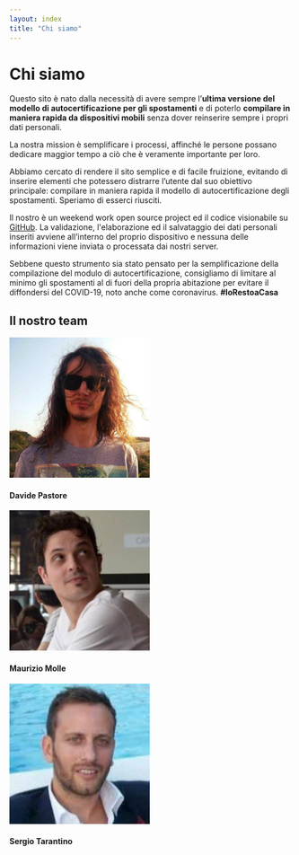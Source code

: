 ```yaml
---
layout: index
title: "Chi siamo"
---
```

<div class="container px-3 py-3 pt-md-5 pb-md-4 mx-auto text-justify">
    <h1 class="h1-responsive text-center">Chi siamo</h1>
    <p>Questo sito è nato dalla necessità di avere sempre l’<b>ultima versione del modello di autocertificazione per gli spostamenti</b> e di poterlo <b>compilare in maniera rapida da dispositivi mobili</b> senza dover reinserire sempre i propri dati personali.</p>
    <p>La nostra mission è semplificare i processi, affinché le persone possano dedicare maggior tempo a ciò che è veramente importante per loro.</p>
    <p>Abbiamo cercato di rendere il sito semplice e di facile fruizione, evitando di inserire elementi che potessero distrarre l’utente dal suo obiettivo principale: compilare in maniera rapida il modello di autocertificazione degli spostamenti. Speriamo di esserci riusciti.</p>
    <p>Il nostro è un weekend work open source project ed il codice visionabile su <a href="{{ site.github_project_url }}" target="_blank">GitHub</a>.
    La validazione, l'elaborazione ed il salvataggio dei dati personali inseriti avviene all’interno del proprio dispositivo e nessuna delle informazioni viene inviata o processata dai nostri server.<br>
    </p>
    <p>Sebbene questo strumento sia stato pensato per la semplificazione della compilazione del modulo di autocertificazione, consigliamo di limitare al minimo gli spostamenti al di fuori della propria abitazione per evitare il diffondersi del COVID-19, noto anche come coronavirus. <b>#IoRestoaCasa</b></p>
    <section class="team-section text-center my-5">
      <!-- Section heading -->
      <h2 class="h2-responsive my-5">Il nostro team</h2>
      <!-- Section description -->
      <p class="grey-text w-responsive mx-auto mb-5"></p>
      <!-- Grid row -->
      <div class="row text-center">
        <!-- Davide Pastore -->
        <div class="col-md-4 mb-md-0 mb-5">
          <div class="avatar mx-auto">
            <img src="/img/cs-dp.jpg" class="rounded z-depth-1-half" alt="Foto Davide Pastore">
          </div>
          <h4 class="font-weight-bold dark-grey-text my-4">Davide Pastore</h4>
          <!-- <h6 class="text-uppercase grey-text mb-3"><strong></strong></h6>-->
          <a type="button" class="btn-floating btn-sm mx-1 mb-0 btn-tw" href="mailto:davide.pastore@covidcert.it">
            <i class="fa fa-envelope "></i>
          </a>
          <a type="button" class="btn-floating btn-sm mx-1 mb-0 btn-li" href="https://www.linkedin.com/in/davide-pastore-9271b847/">
            <i class="fa fa-linkedin"></i>
          </a>
          <a type="button" class="btn-floating btn-sm mx-1 mb-0 btn-dribbble" href="https://github.com/DavidePastore">
            <i class="fa fa-github"></i>
          </a>
        </div>
        <!-- Maurizio Molle -->
        <div class="col-md-4 mb-md-0 mb-5">
          <div class="avatar mx-auto">
            <img src="/img/cs-mm.jpg" class="rounded z-depth-1-half" alt="Foto Maurizio Molle">
          </div>
          <h4 class="font-weight-bold dark-grey-text my-4">Maurizio Molle</h4>
          <!-- <h6 class="text-uppercase grey-text mb-3"><strong></strong></h6>-->
          <!--Email-->
          <a type="button" class="btn-floating btn-sm mx-1 mb-0 btn-tw" href="mailto:maurizio.molle@covidcert.it">
            <i class="fa fa-envelope "></i>
          </a>
          <a type="button" class="btn-floating btn-sm mx-1 mb-0 btn-li" href="https://www.linkedin.com/in/mauriziomolle/">
            <i class="fa fa-linkedin"></i>
          </a>
        </div>
        <!-- Sergio Tarantino -->
        <div class="col-md-4">
          <div class="avatar mx-auto">
            <img src="/img/cs-st.jpg" class="rounded shadow z-depth-1-half" alt="Foto Sergio Tarantino">
          </div>
          <h4 class="font-weight-bold dark-grey-text my-4">Sergio Tarantino</h4>
          <!-- <h6 class="text-uppercase grey-text mb-3"><strong></strong></h6>-->
          <a type="button" class="btn-floating btn-sm mx-1 mb-0 btn-tw" href="mailto:sergio.tarantino@covidcert.it">
            <i class="fa fa-envelope "></i>
          </a>
          <a type="button" class="btn-floating btn-sm mx-1 mb-0 btn-li" href="https://www.linkedin.com/in/sergiotarantino/">
            <i class="fa fa-linkedin"></i>
          </a>
        </div>
        <!-- Grid column -->
      </div>
      <!-- Grid row -->
    </section>
</div>